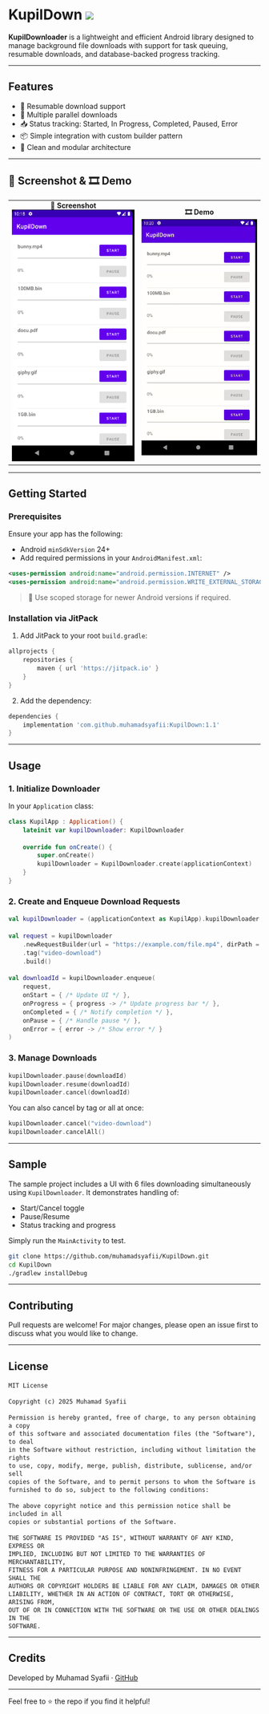 # KupilDown [![](https://jitpack.io/v/muhamadsyafii/KupilDown.svg)](https://jitpack.io/#muhamadsyafii/KupilDown)

**KupilDownloader** is a lightweight and efficient Android library designed to manage background file downloads with support for task queuing, resumable downloads, and database-backed progress tracking.

---


## Features

- 🔄 Resumable download support
- 🚀 Multiple parallel downloads
- 📥 Status tracking: Started, In Progress, Completed, Paused, Error
- 📦 Simple integration with custom builder pattern
- 🧩 Clean and modular architecture

---
## 📸 Screenshot & 🎞️ Demo

<p align="center">
  <table>
    <tr>
      <td align="center">
        <strong>📸 Screenshot</strong><br/>
        <img src="https://github.com/muhamadsyafii/KupilDown/blob/main/kupildown/src/main/assets/screenshot.png" alt="KupilDown UI" width="350"/>
      </td>
      <td align="center">
        <strong>🎞️ Demo</strong><br/>
        <img src="https://github.com/muhamadsyafii/KupilDown/blob/main/kupildown/src/main/assets/demo.gif" alt="KupilDown Demo" width="350"/>
      </td>
    </tr>
  </table>
</p>

---


## Getting Started

### Prerequisites

Ensure your app has the following:

- Android `minSdkVersion` 24+
- Add required permissions in your `AndroidManifest.xml`:

```xml
<uses-permission android:name="android.permission.INTERNET" />
<uses-permission android:name="android.permission.WRITE_EXTERNAL_STORAGE" />
```

> 📌 Use scoped storage for newer Android versions if required.

### Installation via JitPack

1. Add JitPack to your root `build.gradle`:

```groovy
allprojects {
    repositories {
        maven { url 'https://jitpack.io' }
    }
}
```

2. Add the dependency:

```groovy
dependencies {
    implementation 'com.github.muhamadsyafii:KupilDown:1.1'
}
```
---

## Usage

### 1. Initialize Downloader

In your `Application` class:

```kotlin
class KupilApp : Application() {
    lateinit var kupilDownloader: KupilDownloader

    override fun onCreate() {
        super.onCreate()
        kupilDownloader = KupilDownloader.create(applicationContext)
    }
}
```

### 2. Create and Enqueue Download Requests

```kotlin
val kupilDownloader = (applicationContext as KupilApp).kupilDownloader

val request = kupilDownloader
    .newRequestBuilder(url = "https://example.com/file.mp4", dirPath = "/Download", fileName = "video.mp4")
    .tag("video-download")
    .build()

val downloadId = kupilDownloader.enqueue(
    request,
    onStart = { /* Update UI */ },
    onProgress = { progress -> /* Update progress bar */ },
    onCompleted = { /* Notify completion */ },
    onPause = { /* Handle pause */ },
    onError = { error -> /* Show error */ }
)
```

### 3. Manage Downloads

```kotlin
kupilDownloader.pause(downloadId)
kupilDownloader.resume(downloadId)
kupilDownloader.cancel(downloadId)
```

You can also cancel by tag or all at once:

```kotlin
kupilDownloader.cancel("video-download")
kupilDownloader.cancelAll()
```

---



## Sample

The sample project includes a UI with 6 files downloading simultaneously using `KupilDownloader`. It demonstrates handling of:

- Start/Cancel toggle
- Pause/Resume
- Status tracking and progress

Simply run the `MainActivity` to test.

```bash
git clone https://github.com/muhamadsyafii/KupilDown.git
cd KupilDown
./gradlew installDebug
```

---

## Contributing

Pull requests are welcome! For major changes, please open an issue first to discuss what you would like to change.

---

## License

```
MIT License

Copyright (c) 2025 Muhamad Syafii

Permission is hereby granted, free of charge, to any person obtaining a copy
of this software and associated documentation files (the "Software"), to deal
in the Software without restriction, including without limitation the rights
to use, copy, modify, merge, publish, distribute, sublicense, and/or sell
copies of the Software, and to permit persons to whom the Software is
furnished to do so, subject to the following conditions:

The above copyright notice and this permission notice shall be included in all
copies or substantial portions of the Software.

THE SOFTWARE IS PROVIDED "AS IS", WITHOUT WARRANTY OF ANY KIND, EXPRESS OR
IMPLIED, INCLUDING BUT NOT LIMITED TO THE WARRANTIES OF MERCHANTABILITY,
FITNESS FOR A PARTICULAR PURPOSE AND NONINFRINGEMENT. IN NO EVENT SHALL THE
AUTHORS OR COPYRIGHT HOLDERS BE LIABLE FOR ANY CLAIM, DAMAGES OR OTHER
LIABILITY, WHETHER IN AN ACTION OF CONTRACT, TORT OR OTHERWISE, ARISING FROM,
OUT OF OR IN CONNECTION WITH THE SOFTWARE OR THE USE OR OTHER DEALINGS IN THE
SOFTWARE.
```

---

## Credits

Developed by Muhamad Syafii · [GitHub](https://github.com/muhamadsyafii)

---

Feel free to ⭐️ the repo if you find it helpful!
